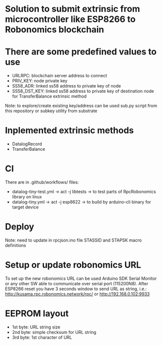 # Solution to submit extrinsic from microcontroller like ESP8266 to Robonomics blockchain


# There are some predefined values to use
- URLRPC:  blockchain server address to connect
- PRIV_KEY: node private key
- SS58_ADR: linked ss58 address to private key of node
- SS58_DST_KEY: linked ss58 address to private key of destination node for TransferBalance extrinsic method

Note: to explore/create existing key/address can be used sub.py script from this repository or subkey utility from substrate

# Inplemented extrinsic methods
- DatalogRecord
- TransferBalance

# CI
There are in .github/workflows/ files:
- datalog-tiny-test.yml   ->  act -j libtests ->  to test parts of RpcRobonomics library on linux 
- datalog-tiny.yml        ->  act -j esp8622  ->  to build by arduino-cli  binary for target device

# Deploy 
Note: need to update in rpcjson.ino file STASSID  and STAPSK  macro definitions

# Setup or update robonomics URL
To set up the new robonomics URL can be used Arduino SDK Serial Monitor or any other SW able to communicate over serial port (115200N8).
After ESP8266 reset you have 3 seconds window to send URL as string, i.e.:  http://kusama.rpc.robonomics.network/rpc/ or http://192.168.0.102:9933

# EEPROM layout
- 1st byte: URL string size
- 2nd byte: simple checksum for URL string
- 3rd byte: 1st character of URL
